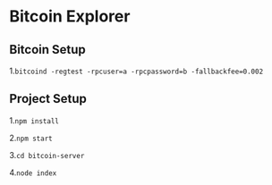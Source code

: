 # Bitcoin Explorer

## Bitcoin Setup
1.`bitcoind -regtest -rpcuser=a -rpcpassword=b -fallbackfee=0.002`

## Project Setup
1.`npm install`

2.`npm start`

3.`cd bitcoin-server`

4.`node index`
